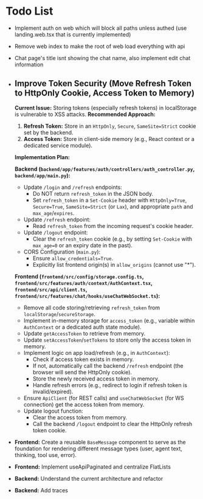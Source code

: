 # Todo List

- Implement auth on web which will block all paths unless authed (use landing.web.tsx that is currently implemented)
- Remove web index to make the root of web load everything with api
- Chat page's title isnt showing the chat name, also implement edit chat information

- ## Improve Token Security (Move Refresh Token to HttpOnly Cookie, Access Token to Memory)
  **Current Issue:** Storing tokens (especially refresh tokens) in localStorage is vulnerable to XSS attacks.
  **Recommended Approach:**
  1. **Refresh Token:** Store in an `HttpOnly`, `Secure`, `SameSite=Strict` cookie set by the backend.
  2. **Access Token:** Store in client-side memory (e.g., React context or a dedicated service module).

  **Implementation Plan:**

  **Backend (`backend/app/features/auth/controllers/auth_controller.py`, `backend/app/main.py`):**
    - Update `/login` and `/refresh` endpoints:
      - Do NOT return `refresh_token` in the JSON body.
      - Set `refresh_token` in a `Set-Cookie` header with `HttpOnly=True`, `Secure=True`, `SameSite=Strict` (or `Lax`), and appropriate `path` and `max_age`/`expires`.
    - Update `/refresh` endpoint:
      - Read `refresh_token` from the incoming request's cookie header.
    - Update `/logout` endpoint:
      - Clear the `refresh_token` cookie (e.g., by setting `Set-Cookie` with `max_age=0` or an expiry date in the past).
    - CORS Configuration (`main.py`):
      - Ensure `allow_credentials=True`.
      - Explicitly list frontend origin(s) in `allow_origins` (cannot use "*").

  **Frontend (`frontend/src/config/storage.config.ts`, `frontend/src/features/auth/context/AuthContext.tsx`, `frontend/src/api/client.ts`, `frontend/src/features/chat/hooks/useChatWebSocket.ts`):**
    - Remove all code storing/retrieving `refresh_token` from `localStorage`/`secureStorage`.
    - Implement in-memory storage for `access_token` (e.g., variable within `AuthContext` or a dedicated auth state module).
    - Update `getAccessToken` to retrieve from memory.
    - Update `setAccessToken`/`setTokens` to store only the access token in memory.
    - Implement logic on app load/refresh (e.g., in `AuthContext`):
      - Check if access token exists in memory.
      - If not, automatically call the backend `/refresh` endpoint (the browser will send the HttpOnly cookie).
      - Store the newly received access token in memory.
      - Handle refresh errors (e.g., redirect to login if refresh token is invalid/expired).
    - Ensure `ApiClient` (for REST calls) and `useChatWebSocket` (for WS connection) get the access token from memory.
    - Update logout function:
      - Clear the access token from memory.
      - Call the backend `/logout` endpoint to clear the HttpOnly refresh token cookie.

- **Frontend:** Create a reusable `BaseMessage` component to serve as the foundation for rendering different message types (user, agent text, thinking, tool use, error).

- **Frontend:** Implement useApiPaginated and centralize FlatLists

- **Backend:** Understand the current architecture and refactor

- **Backend:** Add traces